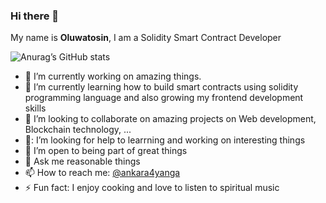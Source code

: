 ### Hi there 👋

My name is **Oluwatosin**, I am a Solidity Smart Contract Developer

![Anurag’s GitHub stats](https://github-readme-stats.vercel.app/api?username=sayrarh&show_icons=true&theme=radical)

- :telescope: I’m currently working on amazing things.
- :seedling:  I’m currently learning how to build smart contracts using solidity programming language and also growing my frontend development skills
- :dancers:   I’m looking to collaborate on amazing projects on Web development, Blockchain technology, ...
- 🤔: I’m looking for help to learrning and working on interesting things
- 🤔 I’m open to being part of great things
- :speech_balloon: Ask me reasonable things
- :mailbox: How to reach me: [@ankara4yanga](https://twitter.com/ankara4yanga)
- :zap: Fun fact:  I enjoy cooking and love to listen to spiritual music

